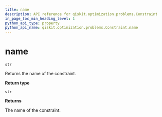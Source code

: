 ```yaml
---
title: name
description: API reference for qiskit.optimization.problems.Constraint.name
in_page_toc_min_heading_level: 1
python_api_type: property
python_api_name: qiskit.optimization.problems.Constraint.name
---
```


# name

<span id="qiskit.optimization.problems.Constraint.name" />

`str`

Returns the name of the constraint.

**Return type**

`str`

**Returns**

The name of the constraint.

